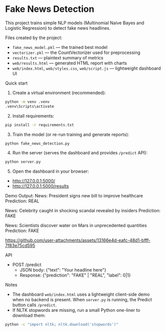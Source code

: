 # Fake News Detection

This project trains simple NLP models (Multinomial Naive Bayes and Logistic Regression) to detect fake news headlines.

Files created by the project:
- `fake_news_model.pkl` — the trained best model
- `vectorizer.pkl` — the CountVectorizer used for preprocessing
- `results.txt` — plaintext summary of metrics
- `web/results.html` — generated HTML report with charts
- `web/index.html`, `web/styles.css`, `web/script.js` — lightweight dashboard UI

Quick start
1. Create a virtual environment (recommended):

```cmd
python -m venv .venv
.venv\Scripts\activate
```

2. Install requirements:

```cmd
pip install -r requirements.txt
```

3. Train the model (or re-run training and generate reports):

```cmd
python fake_news_detection.py
```

4. Run the server (serves the dashboard and provides `/predict` API):

```cmd
python server.py
```

5. Open the dashboard in your browser:

- http://127.0.0.1:5000/
- http://127.0.0.1:5000/results

Demo Output:
News: President signs new bill to improve healthcare
Prediction: REAL

News: Celebrity caught in shocking scandal revealed by insiders
Prediction: FAKE

News: Scientists discover water on Mars in unprecedented quantities
Prediction: FAKE


https://github.com/user-attachments/assets/13166e4d-eafc-48d1-bfff-7f83e75cd595


API
- POST /predict
  - JSON body: {"text": "Your headline here"}
  - Response: {"prediction": "FAKE" | "REAL", "label": 0|1}

Notes
- The dashboard `web/index.html` uses a lightweight client-side demo when no backend is present. When `server.py` is running, the Predict button calls `/predict`.
- If NLTK stopwords are missing, run a small Python one-liner to download them:

```cmd
python -c "import nltk; nltk.download('stopwords')"
```
